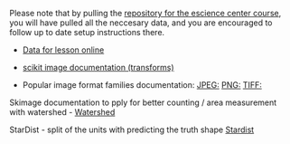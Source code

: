 Please note that by pulling the [repository for the escience center course](https://github.com/esciencecenter-digital-skills/image-processing), you will have pulled all the neccesary data, and you are encouraged to follow up to date setup instructions there.

* [Data for lesson online](https://figshare.com/articles/dataset/Data_Carpentry_Image_Processing_Data_beta_/19260677)

* [scikit image documentation (transforms)](https://scikit-image.org/docs/stable/api/skimage.transform.html#skimage.transform.resize)

* Popular image format families documentation:
[JPEG:](https://jpeg.org/)
[PNG:](https://www.w3.org/TR/png/)
[TIFF:](https://www.itu.int/itudoc/itu-t/com16/tiff-fx/docs/tiff6.pdf)


Skimage documentation to pply for better counting / area measurement with watershed - 
[Watershed](https://scikit-image.org/docs/stable/auto_examples/segmentation/plot_watershed.html)

StarDist - split of the units with predicting the truth shape
[Stardist](https://pypi.org/project/stardist/)






